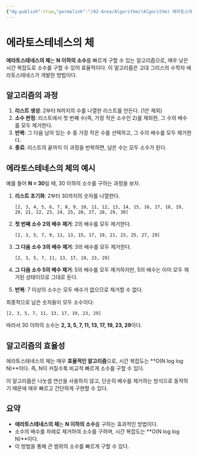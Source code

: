 ```yaml
---
{"dg-publish":true,"permalink":"/02-Area/Algorithm/(Algorithm) 에라토스테네스의 체/","tags":["Area/Algorithm"],"noteIcon":"","created":"2025-01-05T15:54:58.000+09:00","updated":"2025-04-07T22:52:06.766+09:00"}
---
```



# 에라토스테네스의 체

**에라토스테네스의 체**는 **N 이하의 소수**를 빠르게 구할 수 있는 알고리즘으로, 매우 낮은 시간 복잡도로 소수를 구할 수 있어 효율적이다. 이 알고리즘은 고대 그리스의 수학자 에라토스테네스가 개발한 방법이다.

## 알고리즘의 과정

1. **리스트 생성**: 2부터 N까지의 수를 나열한 리스트를 만든다. (1은 제외)
2. **소수 판정**: 리스트에서 첫 번째 수(즉, 가장 작은 소수인 2)를 제외한, 그 수의 배수를 모두 제거한다.
3. **반복**: 그 다음 남아 있는 수 중 가장 작은 수를 선택하고, 그 수의 배수를 모두 제거한다.
4. **종료**: 리스트의 끝까지 이 과정을 반복하면, 남은 수는 모두 소수가 된다.

## 에라토스테네스의 체의 예시

예를 들어 **N = 30**일 때, 30 이하의 소수를 구하는 과정을 보자.

1. **리스트 초기화**: 2부터 30까지의 숫자를 나열한다.
    
    ```
    [2, 3, 4, 5, 6, 7, 8, 9, 10, 11, 12, 13, 14, 15, 16, 17, 18, 19, 20, 21, 22, 23, 24, 25, 26, 27, 28, 29, 30]
    ```
    
2. **첫 번째 소수 2의 배수 제거**: 2의 배수를 모두 제거한다.
    
    ```
    [2, 3, 5, 7, 9, 11, 13, 15, 17, 19, 21, 23, 25, 27, 29]
    ```
    
3. **그 다음 소수 3의 배수 제거**: 3의 배수를 모두 제거한다.
    
    ```
    [2, 3, 5, 7, 11, 13, 17, 19, 23, 29]
    ```
    
4. **그 다음 소수 5의 배수 제거**: 5의 배수를 모두 제거하지만, 5의 배수는 이미 모두 제거된 상태이므로 그대로 둔다.
5. **반복**: 7 이상의 소수는 모두 배수가 없으므로 제거할 수 없다.

최종적으로 남은 숫자들이 모두 소수이다:

```
[2, 3, 5, 7, 11, 13, 17, 19, 23, 29]
```

따라서 30 이하의 소수는 **2, 3, 5, 7, 11, 13, 17, 19, 23, 29**이다.

## 알고리즘의 효율성

에라토스테네스의 체는 매우 **효율적인 알고리즘**으로, 시간 복잡도는 **O(N log log N)**이다. 즉, N이 커질수록 비교적 빠르게 소수를 구할 수 있다.

이 알고리즘은 나눗셈 연산을 사용하지 않고, 단순히 배수를 제거하는 방식으로 동작하기 때문에 매우 빠르고 간단하게 구현할 수 있다.

## 요약

- **에라토스테네스의 체**는 **N 이하의 소수**를 구하는 효과적인 방법이다.
- 소수의 배수를 차례로 제거하여 소수를 구하며, 시간 복잡도는 **O(N log log N)**이다.
- 이 방법을 통해 큰 범위의 소수를 빠르게 구할 수 있다.